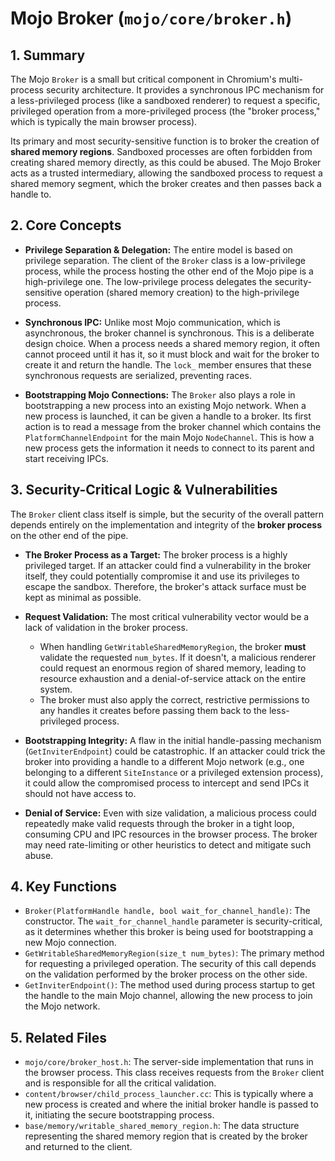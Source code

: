 # Mojo Broker (`mojo/core/broker.h`)

## 1. Summary

The Mojo `Broker` is a small but critical component in Chromium's multi-process security architecture. It provides a synchronous IPC mechanism for a less-privileged process (like a sandboxed renderer) to request a specific, privileged operation from a more-privileged process (the "broker process," which is typically the main browser process).

Its primary and most security-sensitive function is to broker the creation of **shared memory regions**. Sandboxed processes are often forbidden from creating shared memory directly, as this could be abused. The Mojo Broker acts as a trusted intermediary, allowing the sandboxed process to request a shared memory segment, which the broker creates and then passes back a handle to.

## 2. Core Concepts

*   **Privilege Separation & Delegation:** The entire model is based on privilege separation. The client of the `Broker` class is a low-privilege process, while the process hosting the other end of the Mojo pipe is a high-privilege one. The low-privilege process delegates the security-sensitive operation (shared memory creation) to the high-privilege process.

*   **Synchronous IPC:** Unlike most Mojo communication, which is asynchronous, the broker channel is synchronous. This is a deliberate design choice. When a process needs a shared memory region, it often cannot proceed until it has it, so it must block and wait for the broker to create it and return the handle. The `lock_` member ensures that these synchronous requests are serialized, preventing races.

*   **Bootstrapping Mojo Connections:** The `Broker` also plays a role in bootstrapping a new process into an existing Mojo network. When a new process is launched, it can be given a handle to a broker. Its first action is to read a message from the broker channel which contains the `PlatformChannelEndpoint` for the main Mojo `NodeChannel`. This is how a new process gets the information it needs to connect to its parent and start receiving IPCs.

## 3. Security-Critical Logic & Vulnerabilities

The `Broker` client class itself is simple, but the security of the overall pattern depends entirely on the implementation and integrity of the **broker process** on the other end of the pipe.

*   **The Broker Process as a Target:** The broker process is a highly privileged target. If an attacker could find a vulnerability in the broker itself, they could potentially compromise it and use its privileges to escape the sandbox. Therefore, the broker's attack surface must be kept as minimal as possible.

*   **Request Validation:** The most critical vulnerability vector would be a lack of validation in the broker process.
    *   When handling `GetWritableSharedMemoryRegion`, the broker **must** validate the requested `num_bytes`. If it doesn't, a malicious renderer could request an enormous region of shared memory, leading to resource exhaustion and a denial-of-service attack on the entire system.
    *   The broker must also apply the correct, restrictive permissions to any handles it creates before passing them back to the less-privileged process.

*   **Bootstrapping Integrity:** A flaw in the initial handle-passing mechanism (`GetInviterEndpoint`) could be catastrophic. If an attacker could trick the broker into providing a handle to a different Mojo network (e.g., one belonging to a different `SiteInstance` or a privileged extension process), it could allow the compromised process to intercept and send IPCs it should not have access to.

*   **Denial of Service:** Even with size validation, a malicious process could repeatedly make valid requests through the broker in a tight loop, consuming CPU and IPC resources in the browser process. The broker may need rate-limiting or other heuristics to detect and mitigate such abuse.

## 4. Key Functions

*   `Broker(PlatformHandle handle, bool wait_for_channel_handle)`: The constructor. The `wait_for_channel_handle` parameter is security-critical, as it determines whether this broker is being used for bootstrapping a new Mojo connection.
*   `GetWritableSharedMemoryRegion(size_t num_bytes)`: The primary method for requesting a privileged operation. The security of this call depends on the validation performed by the broker process on the other side.
*   `GetInviterEndpoint()`: The method used during process startup to get the handle to the main Mojo channel, allowing the new process to join the Mojo network.

## 5. Related Files

*   `mojo/core/broker_host.h`: The server-side implementation that runs in the browser process. This class receives requests from the `Broker` client and is responsible for all the critical validation.
*   `content/browser/child_process_launcher.cc`: This is typically where a new process is created and where the initial broker handle is passed to it, initiating the secure bootstrapping process.
*   `base/memory/writable_shared_memory_region.h`: The data structure representing the shared memory region that is created by the broker and returned to the client.